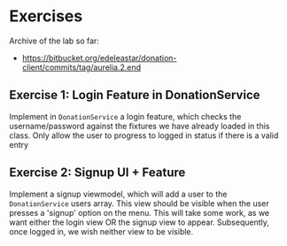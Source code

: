 # Exercises

Archive of the lab so far:

- <https://bitbucket.org/edeleastar/donation-client/commits/tag/aurelia.2.end>

## Exercise 1: Login Feature in DonationService

Implement in `DonationService` a login feature, which checks the username/password against the fixtures we have already loaded in this class. Only allow the user to progress to logged in status if there is a valid entry

## Exercise 2: Signup UI + Feature

Implement a signup viewmodel, which will add a user to the `DonationService` users array. This view should be visible when the user presses a 'signup' option on the menu. This will take some work, as we want either the login view OR the signup view to appear. Subsequently, once logged in, we wish neither view to be visible.
